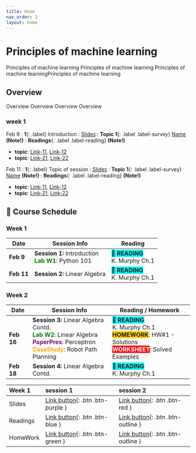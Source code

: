 ```yaml
---
title: Home
nav_order: 1
layout: home
---
```


# Principles of machine learning
Principles of machine learning Principles of machine learning Principles of machine learningPrinciples of machine learning

## Overview
 Overview Overview Overview Overview

### week 1
Feb 9
: **1**{: .label} Introduction
  : [Slides](assets/slides/jan7.pdf)
: **Topic 1**{: .label .label-survey} [Name](https://just-the-docs.com) **(Note!)**
: **Readings**{: .label .label-reading} **(Note!)**
  * **topic**: [Link-11](https://just-the-docs.com), [Link-12](https://just-the-docs.com)
  * **topic**: [Link-21](https://just-the-docs.com), [Link-22](https://just-the-docs.com)

Feb 11
: **1**{: .label} Topic of session
  : [Slides](assets/slides/jan7.pdf)
: **Topic 1**{: .label .label-survey} [Name](https://just-the-docs.com) **(Note!)**
: **Readings**{: .label .label-reading} **(Note!)**
  * **topic**: [Link-11](https://just-the-docs.com), [Link-12](https://just-the-docs.com)
  * **topic**: [Link-21](https://just-the-docs.com), [Link-22](https://just-the-docs.com)

## 📅 Course Schedule

### Week 1

| Date     | Session Info                         | Reading              |
|----------|--------------------------------------|----------------------|
| **Feb 9**  | **Session 1:** Introduction <br> <span style="color:green;"><strong>Lab W1</strong></span>: Python 101 | <span style="background-color:cyan;">📘 <strong>READING</strong></span> <br> K. Murphy Ch.1 |
| **Feb 11** | **Session 2:** Linear Algebra       | <span style="background-color:cyan;">📘 <strong>READING</strong></span> <br> K. Murphy Ch.1 |

### Week 2

| Date     | Session Info                                                                                       | Reading / Homework                         |
|----------|----------------------------------------------------------------------------------------------------|--------------------------------------------|
| **Feb 16** | **Session 3:** Linear Algebra Contd. <br> <span style="color:green;"><strong>Lab W2</strong></span>: Linear Algebra <br> <span style="color:purple;"><strong>PaperPres</strong></span>: Perceptron <br> <span style="color:orange;"><strong>CaseStudy</strong></span>: Robot Path Planning | <span style="background-color:cyan;">📘 <strong>READING</strong></span><br>K. Murphy Ch.1<br><span style="background-color:gold;"><strong>HOMEWORK</strong></span>: HW#1 - Solutions <br><span style="background-color:red; color:white;"><strong>WORKSHEET</strong></span>: Solved Examples |
| **Feb 18** | **Session 4:** Linear Algebra Contd.                                                              | <span style="background-color:cyan;">📘 <strong>READING</strong></span> <br> K. Murphy Ch.1 |





| Week 1        | session 1          | session 2 |
|:-------------|:------------------|:------|
| Slides           | [Link button](https://just-the-docs.com){: .btn .btn-purple } | [Link button](https://just-the-docs.com){: .btn .btn-red }  |
| Readings | [Link button](https://just-the-docs.com){: .btn .btn-blue }   | [Link button](https://just-the-docs.com){: .btn .btn-outline }  |
| HomeWork           | [Link button](https://just-the-docs.com){: .btn .btn-green }      | [Link button](https://just-the-docs.com){: .btn .btn-outline }   |
